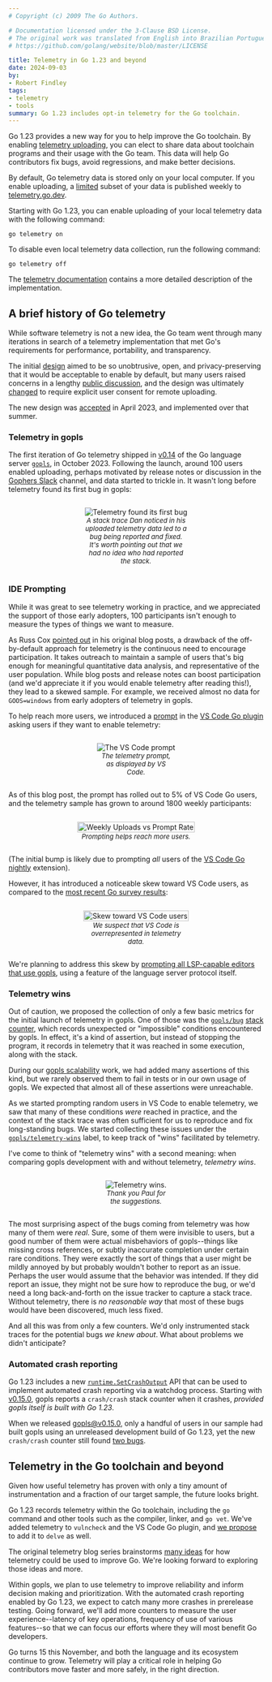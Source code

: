 ```yaml
---
# Copyright (c) 2009 The Go Authors.

# Documentation licensed under the 3-Clause BSD License.
# The original work was translated from English into Brazilian Portuguese.
# https://github.com/golang/website/blob/master/LICENSE

title: Telemetry in Go 1.23 and beyond
date: 2024-09-03
by:
- Robert Findley
tags:
- telemetry
- tools
summary: Go 1.23 includes opt-in telemetry for the Go toolchain.
---
```


<style type="text/css" scoped>
  #blog #content img#prompt {
    max-width: 500px;
  }
  .centered {
    display: flex;
    flex-direction: column;
    align-items: center;
  }
  .chart {
    width: 100%;
  }
  @media (prefers-color-scheme: dark) {
    .chart {
      border-radius: 8px;
    }
  }
  figure.captioned {
    display: table;
  }
  figure.captioned figcaption {
    display: table-caption;
    caption-side: bottom;
    font-style: italic;
    font-size: small;
    text-align: center;
  }
</style>

Go 1.23 provides a new way for you to help improve the Go toolchain. By
enabling [telemetry uploading](/doc/go1.23#telemetry), you can elect to share
data about toolchain programs and their usage with the Go team. This data will
help Go contributors fix bugs, avoid regressions, and make better decisions.

By default, Go telemetry data is stored only on your local computer. If you
enable uploading, a [limited](/doc/telemetry#proposals) subset of your data
is published weekly to [telemetry.go.dev](https://telemetry.go.dev).

Starting with Go 1.23, you can enable uploading of your local telemetry data
with the following command:

```
go telemetry on
```

To disable even local telemetry data collection, run the following command:

```
go telemetry off
```

The [telemetry documentation](/doc/telemetry) contains a more detailed
description of the implementation.

## A brief history of Go telemetry

While software telemetry is not a new idea, the Go team went through many
iterations in search of a telemetry implementation that met Go's requirements
for performance, portability, and transparency.

The initial [design](https://research.swtch.com/telemetry-design) aimed to be
so unobtrusive, open, and privacy-preserving that it would be acceptable to
enable by default, but many users raised concerns in a lengthy [public
discussion](/issue/58409), and the design was ultimately
[changed](https://research.swtch.com/telemetry-opt-in#campaign) to require
explicit user consent for remote uploading.

The new design was [accepted](/issue/58894) in April 2023, and implemented over
that summer.

### Telemetry in gopls

The first iteration of Go telemetry shipped in
[v0.14](https://github.com/golang/tools/releases/tag/gopls%2Fv0.14.0)
of the Go language server
[`gopls`](https://go.googlesource.com/tools/+/refs/heads/master/gopls/), in
October 2023. Following the launch, around 100 users enabled uploading,
perhaps motivated by release notes or discussion in the
[Gophers Slack](https://gophers.slack.com/messages/gopls/) channel, and data
started to trickle in. It wasn't long before telemetry found its first bug in
gopls:

<div class="image">
<div class="centered">
<figure class="captioned">
<img src="gotelemetry/neat.png" alt="Telemetry found its first bug" />
<figcaption>
A stack trace Dan noticed in his uploaded telemetry data led to a bug being
reported and fixed. It's worth pointing out that we had no idea who had
reported the stack.
</figcaption>
</figure>
</div>
</div>


### IDE Prompting

While it was great to see telemetry working in practice, and we appreciated the
support of those early adopters, 100 participants isn't enough to measure the
types of things we want to measure.

As Russ Cox [pointed out](https://research.swtch.com/telemetry-opt-in#campaign)
in his original blog posts, a drawback of the off-by-default approach for
telemetry is the continuous need to encourage participation. It takes outreach
to maintain a sample of users that's big enough for meaningful quantitative
data analysis, and representative of the user population. While blog posts and
release notes can boost participation (and we'd appreciate it if you would
enable telemetry after reading this!), they lead to a skewed sample. For
example, we received almost no data for `GOOS=windows` from early adopters of
telemetry in gopls.

To help reach more users, we introduced a [prompt](/doc/telemetry#ide) in the
[VS Code Go plugin](https://marketplace.visualstudio.com/items?itemName=golang.go)
asking users if they want to enable telemetry:

<div class="image">
<div class="centered">
<figure class="captioned">
<img id="prompt" src="gotelemetry/prompt.png" alt="The VS Code prompt" />
<figcaption>
The telemetry prompt, as displayed by VS Code.
</figcaption>
</figure>
</div>
</div>

As of this blog post, the prompt has rolled out to 5% of VS Code Go users, and
the telemetry sample has grown to around 1800 weekly participants:

<div class="image">
<div class="centered">
<figure class="captioned">
<img src="gotelemetry/uploads.png" alt="Weekly Uploads vs Prompt Rate" class="chart"/>
<figcaption>Prompting helps reach more users.</figcaption>
</figure>
</div>
</div>

(The initial bump is likely due to prompting *all* users of the
[VS Code Go nightly](https://marketplace.visualstudio.com/items?itemName=golang.go-nightly)
extension).

However, it has introduced a noticeable skew toward VS Code users, as compared
to the [most recent Go survey results](survey2024-h1-results.md):

<div class="image">
<div class="centered">
<figure class="captioned">
<img src="gotelemetry/vscode_skew.png" alt="Skew toward VS Code users" class="chart"/>
<figcaption>We suspect that VS Code is overrepresented in telemetry data.</figcaption>
</figure>
</div>
</div>

We're planning to address this skew by [prompting all LSP-capable editors that
use gopls](/issue/67821), using a feature of the language server protocol
itself.

### Telemetry wins

Out of caution, we proposed the collection of only a few basic metrics for the
initial launch of telemetry in gopls. One of those was the
[`gopls/bug`](/issue/62249) [stack counter](/doc/telemetry#stack-counters),
which records unexpected or "impossible" conditions encountered by gopls. In
effect, it's a kind of assertion, but instead of stopping the program, it
records in telemetry that it was reached in some execution, along with the
stack.

During our [gopls scalability](gopls-scalability.md) work, we had added many
assertions of this kind, but we rarely observed them to fail in tests or in our
own usage of gopls. We expected that almost all of these assertions were
unreachable.

As we started prompting random users in VS Code to enable telemetry, we saw
that many of these conditions *were* reached in practice, and the context of
the stack trace was often sufficient for us to reproduce and fix long-standing
bugs. We started collecting these issues under the
[`gopls/telemetry-wins`](https://github.com/golang/go/issues?q=is%3Aissue+label%3Agopls%2Ftelemetry-wins)
label, to keep track of "wins" facilitated by telemetry.

I've come to think of "telemetry wins" with a second meaning: when comparing
gopls development with and without telemetry, *telemetry wins*.

<div class="image">
<div class="centered">
<figure class="captioned">
<img src="gotelemetry/telemetry_wins.png" alt="Telemetry wins."/>
<figcaption>Thank you Paul for the suggestions.</figcaption>
</figure>
</div>
</div>

The most surprising aspect of the bugs coming from telemetry was how many of
them were *real*. Sure, some of them were invisible to users, but a good number
of them were actual misbehaviors of gopls--things like missing cross
references, or subtly inaccurate completion under certain rare conditions. They
were exactly the sort of things that a user might be mildly annoyed by but
probably wouldn't bother to report as an issue. Perhaps the user would assume
that the behavior was intended. If they did report an issue, they might not be
sure how to reproduce the bug, or we'd need a long back-and-forth on the issue
tracker to capture a stack trace. Without telemetry, there is
*no reasonable way* that most of these bugs would have been discovered, much
less fixed.

And all this was from only a few counters. We'd only instrumented stack traces
for the potential bugs _we knew about_. What about problems we didn't
anticipate?

### Automated crash reporting

Go 1.23 includes a new
[`runtime.SetCrashOutput`](/doc/go1.23#runtimedebugpkgruntimedebug) API that
can be used to implement automated crash reporting via a watchdog process.
Starting with
[v0.15.0](https://github.com/golang/tools/releases/tag/gopls%2Fv0.15.0), gopls
reports a `crash/crash` stack counter when it crashes, *provided gopls itself
is built with Go 1.23*.

When we released gopls@v0.15.0, only a handful of users in our sample had built
gopls using an unreleased development build of Go 1.23, yet the new
`crash/crash` counter still found
[two bugs](https://github.com/golang/tools/releases/tag/gopls%2Fv0.15.2).

## Telemetry in the Go toolchain and beyond

Given how useful telemetry has proven with only a tiny amount of
instrumentation and a fraction of our target sample, the future looks bright.

Go 1.23 records telemetry within the Go toolchain, including the `go` command
and other tools such as the compiler, linker, and `go vet`. We've added
telemetry to `vulncheck` and the VS Code Go plugin, and
[we propose](/issue/68384) to add it to `delve` as well.

The original telemetry blog series brainstorms
[many ideas](https://research.swtch.com/telemetry-uses) for how telemetry could
be used to improve Go. We're looking forward to exploring those ideas and more.

Within gopls, we plan to use telemetry to improve reliability and inform
decision making and prioritization. With the automated crash reporting enabled
by Go 1.23, we expect to catch many more crashes in prerelease testing. Going
forward, we'll add more counters to measure the user experience--latency of key
operations, frequency of use of various features--so that we can focus our
efforts where they will most benefit Go developers.

Go turns 15 this November, and both the language and its ecosystem continue to
grow. Telemetry will play a critical role in helping Go contributors move
faster and more safely, in the right direction.
